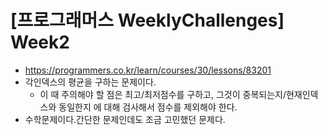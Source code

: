 # [프로그래머스 WeeklyChallenges] Week2
- https://programmers.co.kr/learn/courses/30/lessons/83201
- 각인덱스의 평균을 구하는 문제이다.
  - 이 때 주의해야 할 점은 최고/최저점수를 구하고, 그것이 중복되는지/현재인덱스와 동일한지 에 대해 검사해서 점수를 제외해야 한다.
- 수학문제이다.간단한 문제인데도 조금 고민했던 문제다.